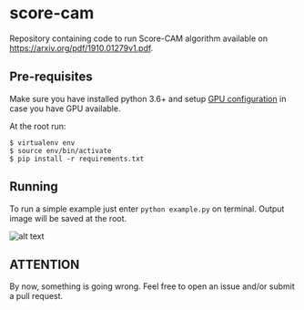 # score-cam
Repository containing code to run Score-CAM algorithm available on https://arxiv.org/pdf/1910.01279v1.pdf.

## Pre-requisites

Make sure you have installed python 3.6+ and setup [GPU configuration](https://www.tensorflow.org/install/gpu) in case you have GPU available.

At the root run:

```
$ virtualenv env
$ source env/bin/activate
$ pip install -r requirements.txt
```

## Running

To run a simple example just enter ```python example.py``` on terminal. Output image will be saved at the root.

![alt text]('./score_cam.png')

## ATTENTION

By now, something is going wrong. Feel free to open an issue and/or submit a pull request.